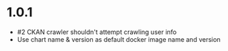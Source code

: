 # 1.0.1

-   #2 CKAN crawler shouldn't attempt crawling user info
-   Use chart name & version as default docker image name and version

